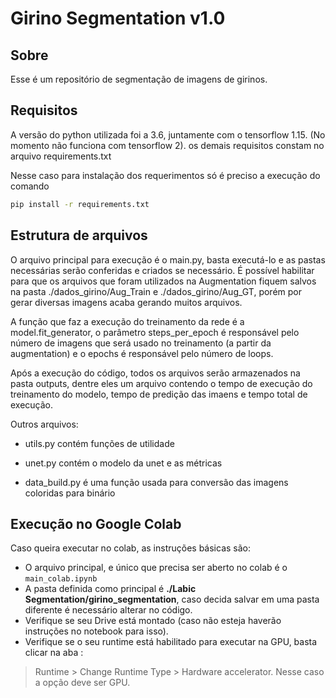 # Girino Segmentation v1.0

## Sobre

Esse é um repositório de segmentação de imagens de girinos.

## Requisitos
A versão do python utilizada foi a 3.6, juntamente com o tensorflow 1.15. (No momento não funciona com tensorflow 2). os demais requisitos constam no arquivo requirements.txt

Nesse caso para instalação dos requerimentos só é preciso a execução do comando 
```bash
pip install -r requirements.txt
```

## Estrutura de arquivos

O arquivo principal para execução é o main.py, basta executá-lo e as pastas necessárias serão conferidas e criados se necessário. É possível habilitar para que os arquivos que foram utilizados na Augmentation fiquem salvos na pasta ./dados_girino/Aug_Train e ./dados_girino/Aug_GT, porém por gerar diversas imagens acaba gerando muitos arquivos.

A função que faz a execução do treinamento da rede é a model.fit_generator, o parâmetro steps_per_epoch é responsável pelo número de imagens que será usado no treinamento (a partir da augmentation) e o epochs é responsável pelo número de loops.

Após a execução do código, todos os arquivos serão armazenados na pasta outputs, dentre eles um arquivo contendo o tempo de execução do treinamento do modelo, tempo de predição das imaens e tempo total de execução.

Outros arquivos:

* utils.py contém funções de utilidade

* unet.py contém o modelo da unet e as métricas

* data_build.py é uma função usada para conversão das imagens coloridas para binário

## Execução no Google Colab

Caso queira executar no colab, as instruções básicas são:

* O arquivo principal, e único que precisa ser aberto no colab é o `main_colab.ipynb`
* A pasta definida como principal é **./Labic Segmentation/girino_segmentation**, caso decida salvar em uma pasta diferente é necessário alterar no código.
* Verifique se seu Drive está montado (caso não esteja haverão instruções no notebook para isso).
* Verifique se o seu runtime está habilitado para executar na GPU, basta clicar na aba :
> Runtime > Change Runtime Type > Hardware accelerator.
Nesse caso a opção deve ser GPU.
